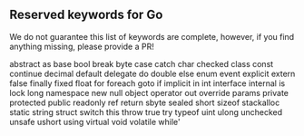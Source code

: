 ## Reserved keywords for Go
We do not guarantee this list of keywords are complete, however, if you find anything missing, please provide a PR!

abstract 
as 
base 
bool 
break 
byte 
case 
catch 
char 
checked 
class 
const 
continue 
decimal 
default 
delegate 
do 
double 
else 
enum 
event 
explicit 
extern 
false 
finally 
fixed 
float 
for 
foreach 
goto 
if 
implicit 
in 
int 
interface 
internal 
is 
lock 
long 
namespace 
new 
null 
object 
operator 
out 
override 
params 
private 
protected 
public 
readonly 
ref 
return 
sbyte 
sealed 
short 
sizeof 
stackalloc 
static 
string 
struct 
switch 
this 
throw 
true 
try 
typeof 
uint 
ulong 
unchecked 
unsafe 
ushort 
using 
virtual 
void 
volatile 
while'